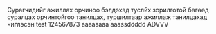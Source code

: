 Сурагчидийг ажиллах орчиноо бэлдэхэд туслйх зорилготой бөгөөд  суралцах орчинтойгоо танилцах, туршилтаар ажиллаж танилцахад чиглэсэн
test 124567873
aaaaaaaa
aaassddddd
ADVVV

